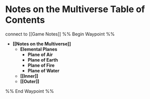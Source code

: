 # Notes on the Multiverse Table of Contents
connect to [[Game Notes]]
%% Begin Waypoint %%
- **[[Notes on the Multiverse]]**
	- **Elemental Planes**
		- **Plane of Air**
		- **Plane of Earth**
		- **Plane of Fire**
		- **Plane of Water**
	- **[[Inner]]**
	- **[[Outer]]**

%% End Waypoint %%